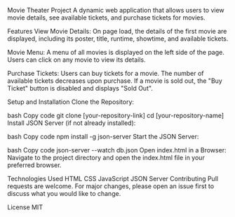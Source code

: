 Movie Theater Project
A dynamic web application that allows users to view movie details, see available tickets, and purchase tickets for movies.

Features
View Movie Details: On page load, the details of the first movie are displayed, including its poster, title, runtime, showtime, and available tickets.

Movie Menu: A menu of all movies is displayed on the left side of the page. Users can click on any movie to view its details.

Purchase Tickets: Users can buy tickets for a movie. The number of available tickets decreases upon purchase. If a movie is sold out, the "Buy Ticket" button is disabled and displays "Sold Out".

Setup and Installation
Clone the Repository:

bash
Copy code
git clone [your-repository-link]
cd [your-repository-name]
Install JSON Server (if not already installed):

bash
Copy code
npm install -g json-server
Start the JSON Server:

bash
Copy code
json-server --watch db.json
Open index.html in a Browser: Navigate to the project directory and open the index.html file in your preferred browser.

Technologies Used
HTML
CSS
JavaScript
JSON Server
Contributing
Pull requests are welcome. For major changes, please open an issue first to discuss what you would like to change.

License
MIT
